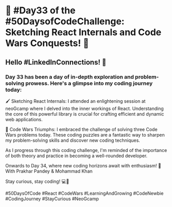 # 🚀 #Day33 of the #50DaysofCodeChallenge: Sketching React Internals and Code Wars Conquests! 🚀

## Hello #LinkedInConnections! 👋

### Day 33 has been a day of in-depth exploration and problem-solving prowess. Here's a glimpse into my coding journey today:

🖌️ Sketching React Internals: I attended an enlightening session at neoGcamp where I delved into the inner workings of React. Understanding the core of this powerful library is crucial for crafting efficient and dynamic web applications.

🧩 Code Wars Triumphs: I embraced the challenge of solving three Code Wars problems today. These coding puzzles are a fantastic way to sharpen my problem-solving skills and discover new coding techniques.

As I progress through this coding challenge, I'm reminded of the importance of both theory and practice in becoming a well-rounded developer.

Onwards to Day 34, where new coding horizons await with enthusiasm! 🌟
With Prakhar Pandey & Mohammad Khan

Stay curious, stay coding! 💻🧠

#50DaysOfCode #React #CodeWars #LearningAndGrowing #CodeNewbie #CodingJourney #StayCurious #NeoGcamp